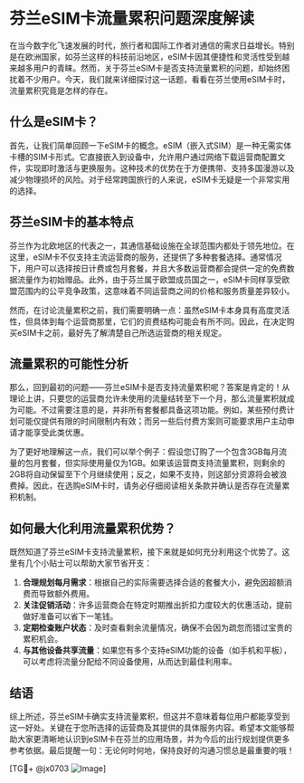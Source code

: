 # 芬兰eSIM卡流量累积问题深度解读

在当今数字化飞速发展的时代，旅行者和国际工作者对通信的需求日益增长。特别是在欧洲国家，如芬兰这样的科技前沿地区，eSIM卡因其便捷性和灵活性受到越来越多用户的青睐。然而，关于芬兰eSIM卡是否支持流量累积的问题，却始终困扰着不少用户。今天，我们就来详细探讨这一话题，看看在芬兰使用eSIM卡时，流量累积究竟是怎样的存在。

## 什么是eSIM卡？

首先，让我们简单回顾一下eSIM卡的概念。eSIM（嵌入式SIM）是一种无需实体卡槽的SIM卡形式。它直接嵌入到设备中，允许用户通过网络下载运营商配置文件，实现即时激活与更换服务。这种技术的优势在于方便携带、支持多国漫游以及减少物理损坏的风险。对于经常跨国旅行的人来说，eSIM卡无疑是一个非常实用的选择。

## 芬兰eSIM卡的基本特点

芬兰作为北欧地区的代表之一，其通信基础设施在全球范围内都处于领先地位。在这里，eSIM卡不仅支持主流运营商的服务，还提供了多种套餐选择。通常情况下，用户可以选择按日计费或包月套餐，并且大多数运营商都会提供一定的免费数据流量作为初始赠品。此外，由于芬兰属于欧盟成员国之一，eSIM卡同样享受欧盟范围内的公平竞争政策，这意味着不同运营商之间的价格和服务质量差异较小。

然而，在讨论流量累积之前，我们需要明确一点：虽然eSIM卡本身具有高度灵活性，但具体到每个运营商那里，它们的资费结构可能会有所不同。因此，在决定购买eSIM卡之前，最好先了解清楚自己所选运营商的相关规定。

## 流量累积的可能性分析

那么，回到最初的问题——芬兰eSIM卡是否支持流量累积呢？答案是肯定的！从理论上讲，只要您的运营商允许未使用的流量结转至下一个月，那么流量累积就成为可能。不过需要注意的是，并非所有套餐都具备这项功能。例如，某些预付费计划可能仅提供有限的时间限制内有效；而另一些后付费方案则可能要求用户主动申请才能享受此类优惠。

为了更好地理解这一点，我们可以举个例子：假设您订购了一个包含3GB每月流量的包月套餐，但实际使用量仅为1GB。如果该运营商支持流量累积，则剩余的2GB将自动保留至下个月继续使用；反之，如果不支持，则这部分资源将会被浪费掉。因此，在选购eSIM卡时，请务必仔细阅读相关条款并确认是否存在流量累积机制。

## 如何最大化利用流量累积优势？

既然知道了芬兰eSIM卡支持流量累积，接下来就是如何充分利用这个优势了。这里有几个小贴士可以帮助大家节省开支：

1. **合理规划每月需求**：根据自己的实际需要选择合适的套餐大小，避免因超额消费而导致额外费用。
2. **关注促销活动**：许多运营商会在特定时期推出折扣力度较大的优惠活动，提前做好准备可以省下一笔钱。
3. **定期检查账户状态**：及时查看剩余流量情况，确保不会因为疏忽而错过宝贵的累积机会。
4. **与其他设备共享流量**：如果您有多个支持eSIM功能的设备（如手机和平板），可以考虑将流量分配给不同设备使用，从而达到最佳利用率。

## 结语

综上所述，芬兰eSIM卡确实支持流量累积，但这并不意味着每位用户都能享受到这一好处。关键在于您所选择的运营商及其提供的具体服务内容。希望本文能够帮助大家更清晰地认识到eSIM卡在芬兰的应用场景，并为今后的出行规划提供更多参考依据。最后提醒一句：无论何时何地，保持良好的沟通习惯总是最重要的哦！

[TG💪+ @jx0703 ![Image](https://github.com/user-attachments/assets/dbca1d08-cadb-493c-b0ec-ad6f7a83f270)]